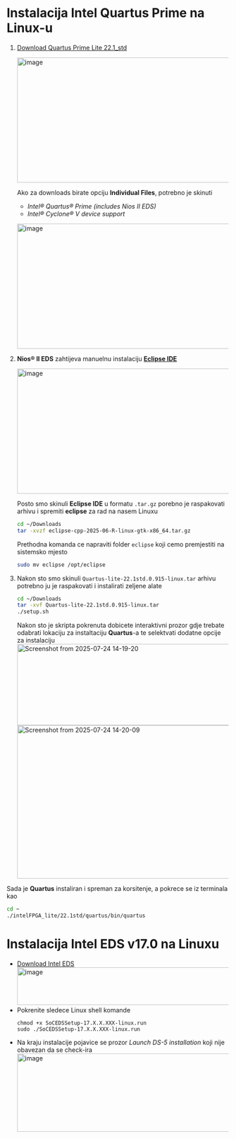 # Instalacija Intel Quartus Prime na Linux-u

1. [Download Quartus Prime Lite 22.1_std](https://www.intel.com/content/www/us/en/software-kit/757261/intel-quartus-prime-lite-edition-design-software-version-22-1-for-linux.html)

   <img width="755" height="283" alt="image" src="https://github.com/user-attachments/assets/e29c339d-855c-4c0b-bd99-3e229504fb43" /></br>

   Ako za downloads birate opciju **Individual Files**, potrebno je skinuti
   - *Intel® Quartus® Prime (includes Nios II EDS)*
   - *Intel® Cyclone® V device support*</br>
   
   <img width="755" height="283" alt="image" src="https://github.com/user-attachments/assets/da9e66a6-9fbd-404e-8ea3-1e81d6f75b36" /></br>

2. **Nios® II EDS** zahtijeva manuelnu instalaciju  [**Eclipse IDE**](https://www.eclipse.org/downloads/packages/)
   
   <img width="755" height="283" alt="image" src="https://github.com/user-attachments/assets/9e0ac074-251c-4111-9f6a-79b590451846" />
   
   Posto smo skinuli **Eclipse IDE** u formatu `.tar.gz` porebno je raspakovati arhivu i spremiti **eclipse** za rad na nasem Linuxu
   ```bash
   cd ~/Downloads
   tar -xvzf eclipse-cpp-2025-06-R-linux-gtk-x86_64.tar.gz
   ```
   Prethodna komanda ce napraviti folder `eclipse` koji cemo premjestiti na sistemsko mjesto
   ```bash
   sudo mv eclipse /opt/eclipse
   ``` 

3. Nakon sto smo skinuli `Quartus-lite-22.1std.0.915-linux.tar` arhivu potrebno ju je raspakovati i instalirati zeljene alate
   ```bash
   cd ~/Downloads
   tar -xvf Quartus-lite-22.1std.0.915-linux.tar
   ./setup.sh
   ```
   Nakon sto je skripta pokrenuta dobicete interaktivni prozor gdje trebate odabrati lokaciju za instaltaciju **Quartus**-a
   te selektvati dodatne opcije za instalaciju</br>
   <img width="673" height="184" alt="Screenshot from 2025-07-24 14-19-20" src="https://github.com/user-attachments/assets/1f99baa4-fe6c-46d2-be16-cec23586418c" /></br>
   <img width="673" height="347" alt="Screenshot from 2025-07-24 14-20-09" src="https://github.com/user-attachments/assets/2a3fbe8b-9e93-48ee-9f3f-072f2b5542c3" />

Sada je **Quartus** instaliran i spreman za korsitenje, a pokrece se iz terminala kao
```bash
cd ~
./intelFPGA_lite/22.1std/quartus/bin/quartus
```

# Instalacija Intel EDS v17.0 na Linuxu

- [Download Intel EDS](https://www.intel.com/content/www/us/en/collections/products/fpga/software/downloads.html?edition=standard&platform=linux&download_manager=direct)
  <img width="1478" height="85" alt="image" src="https://github.com/user-attachments/assets/d7c25604-de62-4c08-901f-f5e7d3ad3457" />
- Pokrenite sledece Linux shell komande
  ```
  chmod +x SoCEDSSetup-17.X.X.XXX-linux.run
  sudo ./SoCEDSSetup-17.X.X.XXX-linux.run
  ```
- Na kraju instalacije pojavice se prozor *Launch DS-5 installation* koji nije obavezan da se check-ira
  <img width="674" height="177" alt="image" src="https://github.com/user-attachments/assets/b7439fa8-c277-4ee6-ab4a-52a9f42cb941" />


